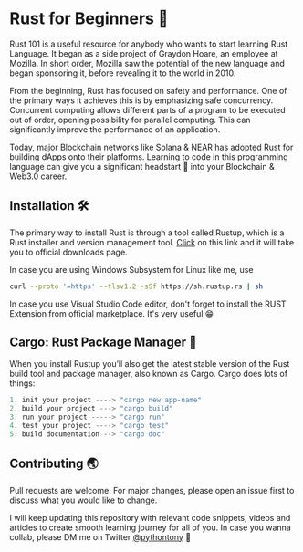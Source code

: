 # Rust for Beginners 🦀

Rust 101 is a useful resource for anybody who wants to start learning Rust Language. It began as a side project of Graydon Hoare, an employee at Mozilla. In short order, Mozilla saw the potential of the new language and began sponsoring it, before revealing it to the world in 2010.

From the beginning, Rust has focused on safety and performance. One of the primary ways it achieves this is by emphasizing safe concurrency. Concurrent computing allows different parts of a program to be executed out of order, opening possibility for parallel computing. This can significantly improve the performance of an application.

Today, major Blockchain networks like Solana & NEAR has adopted Rust for building dApps onto their platforms. Learning to code in this programming language can give you a significant headstart 🚀 into your Blockchain & Web3.0 career.

## Installation 🛠

The primary way to install Rust is through a tool called Rustup, which is a Rust installer and version management tool. [Click](https://www.rust-lang.org/learn/get-started) on this link and it will take you to official downloads page.

In case you are using Windows Subsystem for Linux like me, use

```bash
curl --proto '=https' --tlsv1.2 -sSf https://sh.rustup.rs | sh
```
In case you use Visual Studio Code editor, don't forget to install the RUST Extension from official marketplace. It's very useful 😁

## Cargo: Rust Package Manager 🦄
When you install Rustup you’ll also get the latest stable version of the Rust build tool and package manager, also known as Cargo. Cargo does lots of things:
```rust
1. init your project ----> "cargo new app-name"
2. build your project ---> "cargo build"
3. run your project -----> "cargo run"
4. test your project ----> "cargo test"
5. build documentation --> "cargo doc"
```

## Contributing 🌏
Pull requests are welcome. For major changes, please open an issue first to discuss what you would like to change.

I will keep updating this repository with relevant code snippets, videos and articles to create smooth learning journey for all of you. In case you wanna collab, please DM me on Twitter [@pythontony](https://twitter.com/pythontony) 🐣
